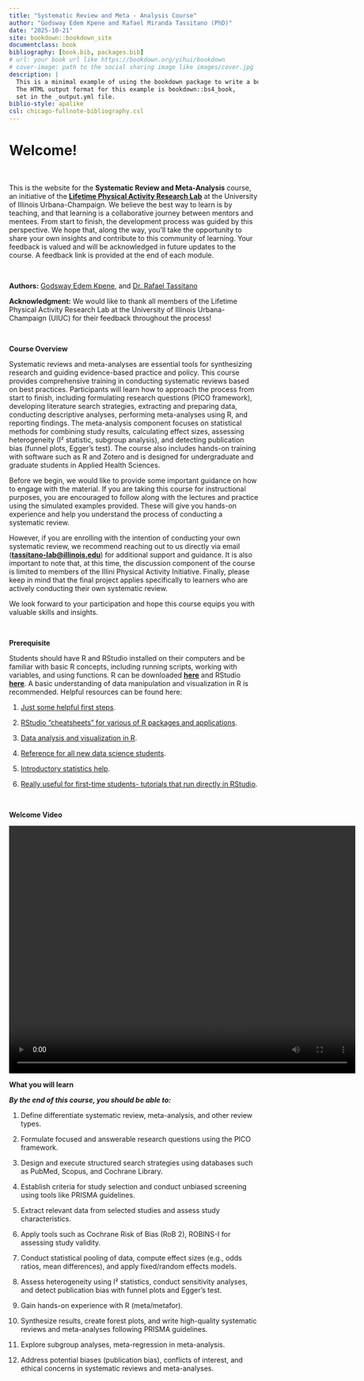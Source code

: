 ```yaml
--- 
title: "Systematic Review and Meta - Analysis Course"
author: "Godsway Edem Kpene and Rafael Miranda Tassitano (PhD)"
date: "2025-10-21"
site: bookdown::bookdown_site
documentclass: book
bibliography: [book.bib, packages.bib]
# url: your book url like https://bookdown.org/yihui/bookdown
# cover-image: path to the social sharing image like images/cover.jpg
description: |
  This is a minimal example of using the bookdown package to write a book.
  The HTML output format for this example is bookdown::bs4_book,
  set in the _output.yml file.
biblio-style: apalike
csl: chicago-fullnote-bibliography.csl
---
```




# Welcome!
<br>

This is the website for the **Systematic Review and Meta-Analysis** course, an initiative of the [**Lifetime Physical Activity Research Lab**](https://publish.illinois.edu/tassitanolab/) at the University of Illinois Urbana-Champaign. We believe the best way to learn is by teaching, and that learning is a collaborative journey between mentors and mentees. From start to finish, the development process was guided by this perspective. We hope that, along the way, you’ll take the opportunity to share your own insights and contribute to this community of learning. Your feedback is valued and will be acknowledged in future updates to the course. A feedback link is provided at the end of each module.


<br>

**Authors:** [Godsway Edem Kpene](https://www.linkedin.com/in/godsway-edem-kpene/), and [Dr. Rafael Tassitano](https://publish.illinois.edu/tassitanolab/lab-director/)


**Acknowledgment:** We would like to thank all members of the Lifetime Physical Activity Research Lab at the University of Illinois Urbana-Champaign (UIUC) for their feedback throughout the process!

<br>


**Course Overview**



Systematic reviews and meta-analyses are essential tools for synthesizing research and guiding evidence-based practice and policy. This course provides comprehensive training in conducting systematic reviews based on best practices. Participants will learn how to approach the process from start to finish, including formulating research questions (PICO framework), developing literature search strategies, extracting and preparing data, conducting descriptive analyses, performing meta-analyses using R, and reporting findings. The meta-analysis component focuses on statistical methods for combining study results, calculating effect sizes, assessing heterogeneity (I² statistic, subgroup analysis), and detecting publication bias (funnel plots, Egger’s test). The course also includes hands-on training with software such as R and Zotero and is designed for undergraduate and graduate students in Applied Health Sciences.

Before we begin, we would like to provide some important guidance on how to engage with the material. If you are taking this course for instructional purposes, you are encouraged to follow along with the lectures and practice using the simulated examples provided. These will give you hands-on experience and help you understand the process of conducting a systematic review.

However, if you are enrolling with the intention of conducting your own systematic review, we recommend reaching out to us directly via email (**tassitano-lab@illinois.edu**) for additional support and guidance. It is also important to note that, at this time, the discussion component of the course is limited to members of the Illini Physical Activity Initiative. Finally, please keep in mind that the final project applies specifically to learners who are actively conducting their own systematic review.

We look forward to your participation and hope this course equips you with valuable skills and insights.

<br>


**Prerequisite**

Students should have R and RStudio installed on their computers and be familiar with basic R concepts, including running scripts, working with variables, and using functions. R can be downloaded [**here**](https://cran.r-project.org) and RStudio [**here**](https://www.rstudio.com/products/rstudio/download). A basic understanding of data manipulation and visualization in R is recommended. Helpful resources can be found here:

1. [Just some helpful first steps](https://education.rstudio.com/learn/beginner/).

2. [RStudio “cheatsheets” for various of R packages and applications](https://www.rstudio.com/resources/cheatsheets/).

3. [Data analysis and visualization in R](https://datacarpentry.org/R-ecology-lesson/index.html).

4. [Reference for all new data science students](https://r4ds.had.co.nz/).

5. [Introductory statistics help](https://cran.r-project.org/doc/contrib/Verzani-SimpleR.pdf).

6. [Really useful for first-time students- tutorials that run directly in RStudio](https://swirlstats.com/).

<br>

**Welcome Video**

<video width="700" height="500" controls>
  <source src="http://publish.illinois.edu/tassitanolab-training/files/2025/08/Intro_Video.mp4" type="video/mp4">
  Your browser does not support the video tag.
</video>

<br>

**What you will learn**

***By the end of this course, you should be able to:***

1.	Define differentiate systematic review, meta-analysis, and other review types.

2.	Formulate focused and answerable research questions using the PICO framework.

3.	Design and execute structured search strategies using databases such as PubMed, Scopus, and Cochrane Library.

4.	Establish criteria for study selection and conduct unbiased screening using tools like PRISMA guidelines.

5.	Extract relevant data from selected studies and assess study characteristics.

6.	Apply tools such as Cochrane Risk of Bias (RoB 2), ROBINS-I for assessing study validity.

7.	Conduct statistical pooling of data, compute effect sizes (e.g., odds ratios, mean differences), and apply fixed/random effects models.

8.	Assess heterogeneity using I² statistics, conduct sensitivity analyses, and detect publication bias with funnel plots and Egger’s test.

9.	Gain hands-on experience with R (meta/metafor).

10.	Synthesize results, create forest plots, and write high-quality systematic reviews and meta-analyses following PRISMA guidelines.

11.	Explore subgroup analyses, meta-regression in meta-analysis.

12.	Address potential biases (publication bias), conflicts of interest, and ethical concerns in systematic reviews and meta-analyses.


